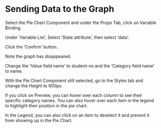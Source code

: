 # Sending Data to the Graph

Select the Pie Chart Component and under the Props Tab, click on Variable Binding.





Under ‘Variable List’, Select ‘State attribute’, then select ‘data’.





Click the ‘Confirm’ button.



Note the graph has disappeared.



Change the ‘Value field name’ to student-no and the ‘Category field name’ to name.





With the Pie Chart Component still selected, go to the Styles tab and change the Height to 600px.

If you click on Preview, you can hover over each column to see their specific category names. You can also hover over each item in the legend to highlight their position in the pie chart.





In the Legend, you can also click on an item to deselect it and prevent it from showing up in the Pie Chart.



